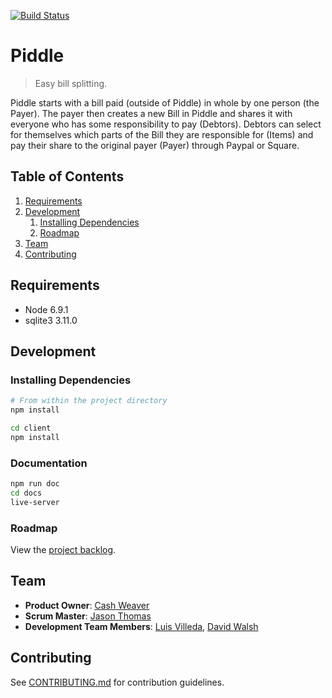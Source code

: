 [![Build Status](https://travis-ci.org/newtonian-platypus/piddle.svg?branch=develop)](https://travis-ci.org/newtonian-platypus/piddle)

# Piddle

> Easy bill splitting.

Piddle starts with a bill paid (outside of Piddle) in whole by one person (the Payer). The payer then creates a new Bill in Piddle and shares it with everyone who has some responsibility to pay (Debtors). Debtors can select for themselves which parts of the Bill they are responsible for (Items) and pay their share to the original payer (Payer) through Paypal or Square.

## Table of Contents

<!--
1. [Usage](#Usage)
-->
1. [Requirements](#requirements)
1. [Development](#development)
    1. [Installing Dependencies](#installing-dependencies)
    1. [Roadmap](#roadmap)
1. [Team](#team)
1. [Contributing](#contributing)

<!--
## Usage

> Some usage instructions
-->

## Requirements

- Node 6.9.1
- sqlite3 3.11.0

## Development

### Installing Dependencies

```sh
# From within the project directory
npm install

cd client
npm install
```

### Documentation

```sh
npm run doc
cd docs
live-server
```

### Roadmap

View the [project backlog](https://github.com/manatee-matinee/piddle/issues).

## Team

  - __Product Owner__: [Cash Weaver](https://github.com/cashweaver)
  - __Scrum Master__: [Jason Thomas](https://github.com/jftcode)
  - __Development Team Members__: [Luis Villeda](https://github.com/luisevilleda), [David Walsh](https://github.com/rhinodavid)

## Contributing

See [CONTRIBUTING.md](CONTRIBUTING.md) for contribution guidelines.
